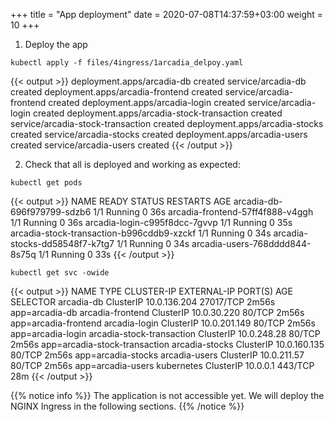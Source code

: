 +++
title = "App deployment"
date = 2020-07-08T14:37:59+03:00
weight = 10
+++

1. Deploy the app
```
kubectl apply -f files/4ingress/1arcadia_delpoy.yaml
```

{{< output >}}
deployment.apps/arcadia-db created
service/arcadia-db created
deployment.apps/arcadia-frontend created
service/arcadia-frontend created
deployment.apps/arcadia-login created
service/arcadia-login created
deployment.apps/arcadia-stock-transaction created
service/arcadia-stock-transaction created
deployment.apps/arcadia-stocks created
service/arcadia-stocks created
deployment.apps/arcadia-users created
service/arcadia-users created
{{< /output >}}

2. Check that all is deployed and working as expected:  
```
kubectl get pods
```
{{< output >}}
NAME                                        READY   STATUS    RESTARTS   AGE
arcadia-db-696f979799-sdzb6                 1/1     Running   0          36s
arcadia-frontend-57ff4f888-v4ggh            1/1     Running   0          36s
arcadia-login-c995f8dcc-7gvvp               1/1     Running   0          35s
arcadia-stock-transaction-b996cddb9-xzckf   1/1     Running   0          34s
arcadia-stocks-dd58548f7-k7tg7              1/1     Running   0          34s
arcadia-users-768dddd844-8s75q              1/1     Running   0          33s
{{< /output >}}

```
kubectl get svc -owide
```
{{< output >}}
NAME                        TYPE        CLUSTER-IP     EXTERNAL-IP   PORT(S)     AGE     SELECTOR
arcadia-db                  ClusterIP   10.0.136.204   <none>        27017/TCP   2m56s   app=arcadia-db
arcadia-frontend            ClusterIP   10.0.30.220    <none>        80/TCP      2m56s   app=arcadia-frontend
arcadia-login               ClusterIP   10.0.201.149   <none>        80/TCP      2m56s   app=arcadia-login
arcadia-stock-transaction   ClusterIP   10.0.248.28    <none>        80/TCP      2m56s   app=arcadia-stock-transaction
arcadia-stocks              ClusterIP   10.0.160.135   <none>        80/TCP      2m56s   app=arcadia-stocks
arcadia-users               ClusterIP   10.0.211.57    <none>        80/TCP      2m56s   app=arcadia-users
kubernetes                  ClusterIP   10.0.0.1       <none>        443/TCP     28m     <none>
{{< /output >}}

{{% notice info %}}
The application is not accessible yet. We will deploy the NGINX Ingress in the following sections.
{{% /notice %}}